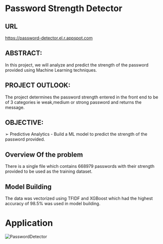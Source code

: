 # Password Strength Detector

## URL
https://password-detector.el.r.appspot.com

## ABSTRACT:
In this project, we will analyze and predict the strength of the password provided using Machine Learning techniques.

## PROJECT OUTLOOK:
The project determines the password strength entered in the front end to be of 3 categories ie weak,medium or strong password and returns the message.

## OBJECTIVE:
➢ Predictive Analytics - Build a ML model to predict the strength of the password provided.

## Overview Of the problem
There is a single file which contains 668979 passwords with their strength provided to be used as the training dataset.

## Model Building
The data was vectorized using TFIDF and  XGBoost which had the highest accuracy of 98.5% was used in model building.

# Application

![PasswordDetector](https://user-images.githubusercontent.com/28974154/214776723-59b42e34-9d74-4508-b89c-08ab74d9a7f3.png)

